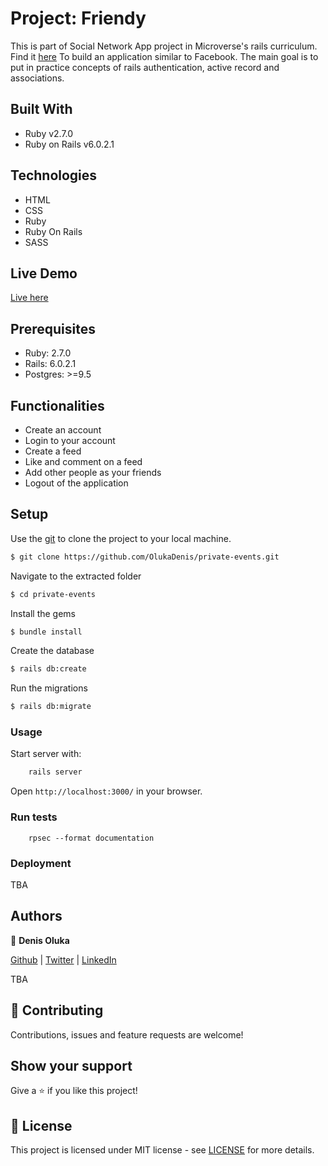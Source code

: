 # Project: Friendy

This is part of Social Network App project in Microverse's rails curriculum. Find it [here](https://microverse.pathwright.com/library/fast-track-curriculum/69047/path/step/49736080/)
To build an application similar to Facebook. The main goal is to put in practice concepts of rails authentication, active record and associations.


## Built With

- Ruby v2.7.0
- Ruby on Rails v6.0.2.1

## Technologies
- HTML
- CSS
- Ruby
- Ruby On Rails
- SASS

## Live Demo

   [Live here](https://friendy-social.herokuapp.com/)


## Prerequisites

- Ruby: 2.7.0
- Rails: 6.0.2.1
- Postgres: >=9.5

## Functionalities 
- Create an account
- Login to your account
- Create a feed
- Like and comment on a feed
- Add other people as your friends
- Logout of the application

## Setup

Use the [git](https://git-scm.com/downloads) to clone the project to your local machine.
```sh
$ git clone https://github.com/OlukaDenis/private-events.git
```

Navigate to the extracted folder
```sh
$ cd private-events
```

Install the gems
```sh
$ bundle install
```

Create the database
```sh
$ rails db:create
```

Run the migrations
```sh
$ rails db:migrate
```


### Usage

Start server with:

```sh
    rails server
```

Open `http://localhost:3000/` in your browser.

### Run tests

```
    rpsec --format documentation
```

### Deployment

TBA

## Authors

👤 **Denis Oluka**

[Github](https://github.com/OlukaDenis) | [Twitter](https://twitter.com/dennylucaz) | [LinkedIn](https://linkedin.com/in/denis-oluka-)

TBA

## 🤝 Contributing

Contributions, issues and feature requests are welcome!

## Show your support

Give a ⭐️ if you like this project!


## 📝 License

This project is licensed under MIT license - see [LICENSE]() for more details.

